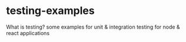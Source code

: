 # testing-examples
What is testing? some examples for unit &amp; integration testing for node &amp; react applications

